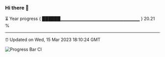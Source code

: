 ### Hi there 👋

⏳ Year progress { ██████▁▁▁▁▁▁▁▁▁▁▁▁▁▁▁▁▁▁▁▁▁▁▁▁ } 20.21 %

---

⏰ Updated on Wed, 15 Mar 2023 18:10:24 GMT

![Progress Bar CI](https://github.com/Shyam-Makwana/GitHub-Actions-Demo/workflows/Progress%20Bar%20CI/badge.svg)
